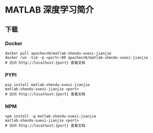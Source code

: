 # MATLAB 深度学习简介

## 下载

### Docker

```
docker pull apachecn0/matlab-shendu-xuexi-jianjie
docker run -tid -p <port>:80 apachecn0/matlab-shendu-xuexi-jianjie
# 访问 http://localhost:{port} 查看文档
```

### PYPI

```
pip install matlab-shendu-xuexi-jianjie
matlab-shendu-xuexi-jianjie <port>
# 访问 http://localhost:{port} 查看文档
```

### NPM

```
npm install -g matlab-shendu-xuexi-jianjie
matlab-shendu-xuexi-jianjie <port>
# 访问 http://localhost:{port} 查看文档
```